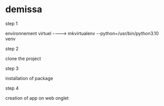 # demissa

step 1

environnement virtuel
----> mkvirtualenv --python=/usr/bin/python3.10 venv

step 2

clone the project 

step 3

installation of package


step 4

creation of app on web onglet 
 

